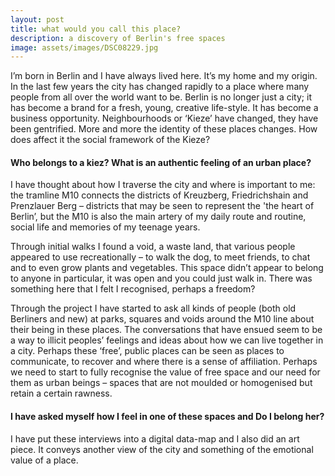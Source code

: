 ```yaml
---
layout: post
title: what would you call this place?
description: a discovery of Berlin's free spaces
image: assets/images/DSC08229.jpg
---
```



I’m born in Berlin and I have always lived here. It’s my home and my origin. In the last few years the city has changed rapidly to a place where many people from all over the world want to be. Berlin is no longer just a city; it has become a brand for a fresh, young, creative life-style. It has become a business opportunity. Neighbourhoods or ‘Kieze’ have changed, they have been gentrified. More and more the identity of these places changes. How does affect it the social framework of the Kieze? 

#### Who belongs to a kiez? What is an authentic feeling of an urban place?

I have thought about how I traverse the city and where is important to me: the tramline M10 connects the districts of Kreuzberg, Friedrichshain and Prenzlauer Berg – districts that may be seen to represent the 'the heart of Berlin’, but the M10 is also the main artery of my daily route and routine, social life and memories of my teenage years. 

Through initial walks I found a void, a waste land, that various people appeared to use recreationally – to walk the dog, to meet friends, to chat and to even grow plants and vegetables. This space didn’t appear to belong to anyone in particular, it was open and you could just walk in. There was something here that I felt I recognised, perhaps a freedom?

Through the project I have started to ask all kinds of people (both old Berliners and new) at parks, squares and voids around the M10 line about their being in these places. The conversations that have ensued seem to be a way to illicit peoples’ feelings and ideas about how we can live together in a city. Perhaps these ‘free’, public places can be seen as places to communicate, to recover and where there is a sense of affiliation. Perhaps we need to start to fully recognise the value of free space and our need for them as urban beings – spaces that are not moulded or homogenised but retain a certain rawness.

#### I have asked myself how I feel in one of these spaces and Do I belong her?

I have put these interviews into a digital data-map and I also did an art piece. It conveys another view of the city and something of the emotional value of a place.



